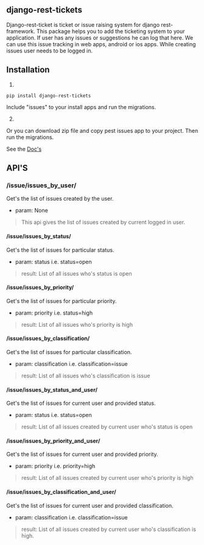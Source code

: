 ## django-rest-tickets
Django-rest-ticket is ticket or issue raising system for django rest-framework. This package helps you to add the ticketing system to your application. If user has any issues or suggestions he can log that here. We can use this issue tracking in web apps, android or ios apps. While creating issues user needs to be logged in.

## Installation
1. 
`pip install django-rest-tickets`

Include "issues" to your install apps and run the migrations.

2.
Or you can download zip file and copy pest issues app to your project. Then run the migrations.

See the [Doc's](http://tixdo.github.io/django-rest-issues/)

## API'S

### /issue/issues_by_user/
Get's the list of issues created by the user.
* param: None
> This api gives the list of issues created by current logged in user.

#### /issue/issues_by_status/
Get's the list of issues for particular status.
* param: status i.e. status=open
> result: List of all issues who's status is open

#### /issue/issues_by_priority/
Get's the list of issues for particular priority.
* param: priority i.e. status=high
> result: List of all issues who's priority is high

#### /issue/issues_by_classification/
Get's the list of issues for particular classification.
* param: classification i.e. classification=issue
> result: List of all issues who's classification is issue

#### /issue/issues_by_status_and_user/
Get's the list of issues for current user and provided status.
* param: status i.e. status=open
> result: List of all issues created by current user who's status is open

#### /issue/issues_by_priority_and_user/
Get's the list of issues for current user and provided priority.
* param: priority i.e. priority=high
> result: List of all issues created by current user who's priority is high

#### /issue/issues_by_classification_and_user/
Get's the list of issues for current user and provided classification.
* param: classification i.e. classification=issue
> result: List of all issues created by current user who's classification is high.
